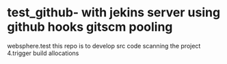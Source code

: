 # test_github- with jekins server using github hooks gitscm pooling 
websphere.test this repo is to develop src code
scanning the project
4.trigger build allocations
